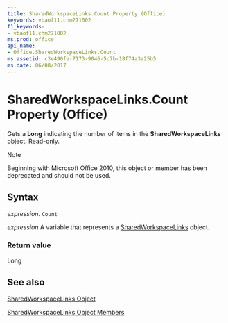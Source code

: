 ```yaml
---
title: SharedWorkspaceLinks.Count Property (Office)
keywords: vbaof11.chm271002
f1_keywords:
- vbaof11.chm271002
ms.prod: office
api_name:
- Office.SharedWorkspaceLinks.Count
ms.assetid: c3e490fe-7173-9046-5c7b-18f74a3a25b5
ms.date: 06/08/2017
---
```



# SharedWorkspaceLinks.Count Property (Office)

Gets a  **Long** indicating the number of items in the **SharedWorkspaceLinks** object. Read-only.

> [!NOTE] 
> Beginning with Microsoft Office 2010, this object or member has been deprecated and should not be used.


## Syntax

 _expression_. `Count`

 _expression_ A variable that represents a [SharedWorkspaceLinks](./Office.SharedWorkspaceLinks.md) object.


### Return value

Long


## See also


[SharedWorkspaceLinks Object](Office.SharedWorkspaceLinks.md)



[SharedWorkspaceLinks Object Members](./overview/Library-Reference/sharedworkspacelinks-members-office.md)

